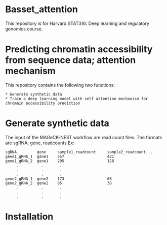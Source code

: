 # Basset_attention

This repository is for Harvard STAT316: Deep learning and regulatory genomics course.


Predicting chromatin accessibility from sequence data; attention mechanism
====================================================================================
This repository contains the following two functions:
```
* Generate synthetic data
* Train a deep learning model with self attention mechanism for chromain accessibility prediction
```

# Generate synthetic data #
The input of the MAGeCK-NEST workflow are read count files. The formats are sgRNA, gene, readcounts
Ex: 
```
sgRNA         gene     sample1_readcount     sample2_readcount...
gene1_gRNA_1  gene1    557                   421
gene1_gRNA_2  gene1    295                   128
     .          .       .
     .          .       .
     .          .       .
gene2_gRNA_1  gene2    173                   68
gene2_gRNA_2  gene2    85                    38
     .          .       .
     .          .       .
     .          .       .
```
# Installation #

